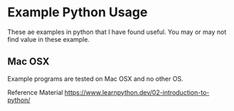 # Example Python Usage

These ae examples in python that I have found useful.  You may or may not find value in these
example.

## Mac OSX

Example programs are tested on Mac OSX and no other OS.


Reference Material
https://www.learnpython.dev/02-introduction-to-python/


